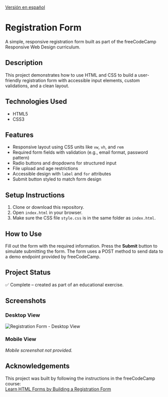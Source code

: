 [Versión en español](./README.es.md)

# Registration Form

A simple, responsive registration form built as part of the freeCodeCamp Responsive Web Design curriculum.

## Description

This project demonstrates how to use HTML and CSS to build a user-friendly registration form with accessible input elements, custom validations, and a clean layout.

## Technologies Used

- HTML5  
- CSS3  

## Features

- Responsive layout using CSS units like `vw`, `vh`, and `rem`
- Required form fields with validation (e.g., email format, password pattern)
- Radio buttons and dropdowns for structured input
- File upload and age restrictions
- Accessible design with `label` and `for` attributes
- Submit button styled to match form design

## Setup Instructions

1. Clone or download this repository.
2. Open `index.html` in your browser.
3. Make sure the CSS file `style.css` is in the same folder as `index.html`.

## How to Use

Fill out the form with the required information. Press the **Submit** button to simulate submitting the form. The form uses a POST method to send data to a demo endpoint provided by freeCodeCamp.

## Project Status

✅ Complete – created as part of an educational exercise.

## Screenshots

### Desktop View

![Registration Form - Desktop View](./screenshots/registration-form-screenshot)

### Mobile View

*Mobile screenshot not provided.*

## Acknowledgements

This project was built by following the instructions in the freeCodeCamp course:  
[Learn HTML Forms by Building a Registration Form](https://www.freecodecamp.org/learn/2022/responsive-web-design/learn-html-forms-by-building-a-registration-form/)
